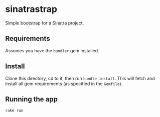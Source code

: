 sinatrastrap
==================

Simple bootstrap for a Sinatra project.

Requirements
-----------------
Assumes you have the `bundler` gem installed.

Install
----------------

Clone this directory, cd to it, then run `bundle install`. This will fetch and install all gem requirements (as specified in the `Gemfile`).

Running the app
----------------
`rake run`
